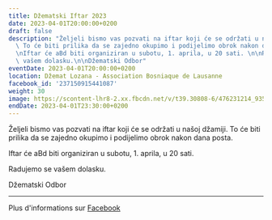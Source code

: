 ```yaml
---
title: Džematski Iftar 2023
date: 2023-04-01T20:00:00+0200
draft: false
description: "Željeli bismo vas pozvati na iftar koji će se održati u našoj džamiji.\
  \ To će biti prilika da se zajedno okupimo i podijelimo obrok nakon dana posta.\n\
  \nIftar će aBd biti organiziran u subotu, 1. aprila, u 20 sati. \n\nRadujemo se\
  \ vašem dolasku.\n\nDžematski Odbor"
eventDate: 2023-04-01T20:00:00+0200
location: Džemat Lozana - Association Bosniaque de Lausanne
facebook_id: '237150915441087'
weight: 30
image: https://scontent-lhr8-2.xx.fbcdn.net/v/t39.30808-6/476231214_935500385377228_3500090740640109385_n.jpg?_nc_cat=101&ccb=1-7&_nc_sid=9e60e4&_nc_ohc=AL9o0yrx5-AQ7kNvwEenBVU&_nc_oc=AdnuhXGAHokV_Rc-xeS1-g8RSyPm-_sRQTZ_vau3C0a3CAQZax_0Ihh5xZ1BOzdoDB0&_nc_zt=23&_nc_ht=scontent-lhr8-2.xx&edm=ABTKTjYEAAAA&_nc_gid=nsGYgEeDIW53htKRMyF1FA&oh=00_AfOnEBPDItZsekvLMbB6QoTNKh40npRK3J65MANOmPajkA&oe=685EA05A
endDate: 2023-04-01T23:30:00+0200
---
```


Željeli bismo vas pozvati na iftar koji će se održati u našoj džamiji. To će biti prilika da se zajedno okupimo i podijelimo obrok nakon dana posta.

Iftar će aBd biti organiziran u subotu, 1. aprila, u 20 sati. 

Radujemo se vašem dolasku.

Džematski Odbor

---

Plus d'informations sur [Facebook](https://facebook.com/events/237150915441087)